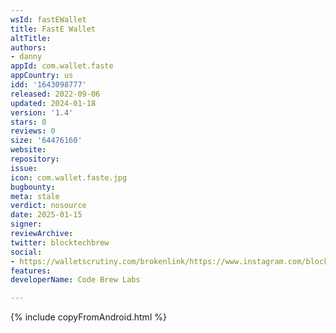 ```yaml
---
wsId: fastEWallet
title: FastE Wallet
altTitle: 
authors:
- danny
appId: com.wallet.faste
appCountry: us
idd: '1643098777'
released: 2022-09-06
updated: 2024-01-18
version: '1.4'
stars: 0
reviews: 0
size: '64476160'
website: 
repository: 
issue: 
icon: com.wallet.faste.jpg
bugbounty: 
meta: stale
verdict: nosource
date: 2025-01-15
signer: 
reviewArchive: 
twitter: blocktechbrew
social:
- https://walletscrutiny.com/brokenlink/https://www.instagram.com/blocktechbrew
features: 
developerName: Code Brew Labs

---
```


{% include copyFromAndroid.html %}